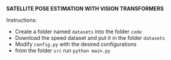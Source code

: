 **SATELLITE POSE ESTIMATION WITH VISION TRANSFORMERS**

Instructions:
- Create a folder named `datasets` into the folder `code`
- Download the speed dataset and put it in the folder `datasets`
- Modify `config.py` with the desired configurations
- from the folder `src` run `python main.py`
